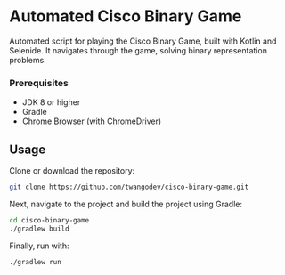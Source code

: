 # Automated Cisco Binary Game
Automated script for playing the Cisco Binary Game, built with Kotlin and Selenide. It navigates through the game, solving binary representation problems.

### Prerequisites
- JDK 8 or higher
- Gradle
- Chrome Browser (with ChromeDriver)

## Usage


Clone or download the repository:



```bash
git clone https://github.com/twangodev/cisco-binary-game.git
```

Next, navigate to the project and build the project using Gradle:
```bash
cd cisco-binary-game
./gradlew build
```

Finally, run with:
```bash
./gradlew run
```
